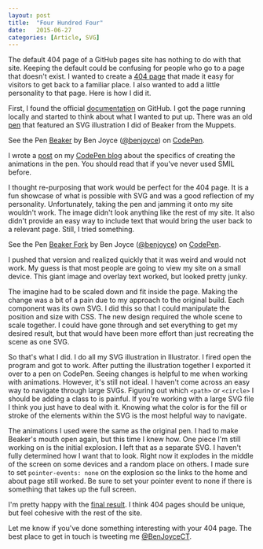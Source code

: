 ```yaml
---
layout: post
title:  "Four Hundred Four"
date:   2015-06-27
categories: [Article, SVG]
---
```

The default 404 page of a GitHub pages site has nothing to do with that site. Keeping the default could be confusing for people who go to a page that doesn't exist. I wanted to create a [404 page](http://benjaminjoyce.com/404) that made it easy for visitors to get back to a familiar place. I also wanted to add a little personality to that page. Here is how I did it.

First, I found the official [documentation](https://help.github.com/articles/custom-404-pages/) on GitHub. I got the page running locally and started to think about what I wanted to put up. There was an old [pen](http://codepen.io/benjoyce/pen/myqxad) that featured an SVG illustration I did of Beaker from the Muppets.

<p data-height="673" data-theme-id="16322" data-slug-hash="myqxad" data-default-tab="result" data-user="benjoyce" class='codepen'>See the Pen <a href='http://codepen.io/benjoyce/pen/myqxad/'>Beaker</a> by Ben Joyce (<a href='http://codepen.io/benjoyce'>@benjoyce</a>) on <a href='http://codepen.io'>CodePen</a>.</p>
<script async src="//assets.codepen.io/assets/embed/ei.js"></script>

I wrote a [post](http://codepen.io/benjoyce/blog/quick-smil-animation-tip) on my [CodePen blog](http://codepen.io/benjoyce/blog/) about the specifics of creating the animations in the pen. You should read that if you've never used SMIL before.

I thought re-purposing that work would be perfect for the 404 page. It is a fun showcase of what is possible with SVG and was a good reflection of my personality. Unfortunately, taking the pen and jamming it onto my site wouldn't work. The image didn't look anything like the rest of my site. It also didn't provide an easy way to include text that would bring the user back to a relevant page. Still, I tried something.

<p data-height="674" data-theme-id="16322" data-slug-hash="839684737b2e43f6bf64ce133becf63f" data-default-tab="result" data-user="benjoyce" class='codepen'>See the Pen <a href='http://codepen.io/benjoyce/pen/839684737b2e43f6bf64ce133becf63f/'>Beaker Fork</a> by Ben Joyce (<a href='http://codepen.io/benjoyce'>@benjoyce</a>) on <a href='http://codepen.io'>CodePen</a>.</p>
<script async src="//assets.codepen.io/assets/embed/ei.js"></script>

I pushed that version and realized quickly that it was weird and would not work. My guess is that most people are going to view my site on a small device. This giant image and overlay text worked, but looked pretty junky.

The imagine had to be scaled down and fit inside the page. Making the change was a bit of a pain due to my approach to the original build. Each component was its own SVG. I did this so that I could manipulate the position and size with CSS. The new design required the whole scene to scale together. I could have gone through and set everything to get my desired result, but that would have been more effort than just recreating the scene as one SVG.

So that's what I did. I do all my SVG illustration in Illustrator. I fired open the program and got to work. After putting the illustration together I exported it over to a pen on CodePen. Seeing changes is helpful to me when working with animations. However, it's still not ideal. I haven't come across an easy way to navigate through large SVGs. Figuring out which <code>&lt;path></code> or <code>&lt;circle></code> I should be adding a class to is painful. If you're working with a large SVG file I think you just have to deal with it. Knowing what the color is for the fill or stroke of the elements within the SVG is the most helpful way to navigate.

The animations I used were the same as the original pen. I had to make Beaker's mouth open again, but this time I knew how. One piece I'm still working on is the initial explosion. I left that as a separate SVG. I haven't fully determined how I want that to look. Right now it explodes in the middle of the screen on some devices and a random place on others. I made sure to set <code>pointer-events: none</code> on the explosion so the links to the home and about page still worked. Be sure to set your pointer event to none if there is something that takes up the full screen.

I'm pretty happy with the [final result](http://benjaminjoyce.com/404). I think 404 pages should be unique, but feel cohesive with the rest of the site.

Let me know if you've done something interesting with your 404 page. The best place to get in touch is tweeting me [@BenJoyceCT](https://twitter.com/BenJoyceCT).
